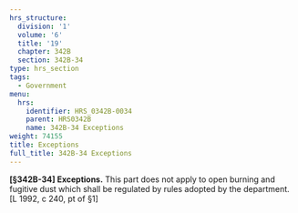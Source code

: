 ```yaml
---
hrs_structure:
  division: '1'
  volume: '6'
  title: '19'
  chapter: 342B
  section: 342B-34
type: hrs_section
tags:
  - Government
menu:
  hrs:
    identifier: HRS_0342B-0034
    parent: HRS0342B
    name: 342B-34 Exceptions
weight: 74155
title: Exceptions
full_title: 342B-34 Exceptions
---
```

**[§342B-34] Exceptions.** This part does not apply to open burning and fugitive dust which shall be regulated by rules adopted by the department. [L 1992, c 240, pt of §1]